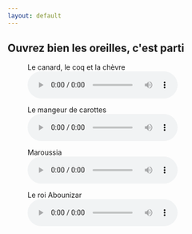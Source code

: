 ```yaml
---
layout: default
---
```


<div class="mes-audios">
<h2>Ouvrez bien les <a id="oreilles">oreilles</a>, c'est parti</h2>
<figure>
<figcaption>Le canard, le coq et la chèvre</figcaption>
<audio controls src="./audio/canard-coq-chevre.m4a"></audio>
</figure>
<figure>
<figcaption>Le mangeur de carottes</figcaption>
<audio controls src="./audio/mangeur-de-carotte.m4a"></audio>
</figure>
<figure>
<figcaption>Maroussia</figcaption>
<audio controls src="./audio/Maroussia-2.m4a"></audio>
</figure>
<figure>
<figcaption>Le roi Abounizar</figcaption>
<audio controls src="./audio/le-roi-abou-nizar.m4a"></audio>
</figure>
</div>
 
